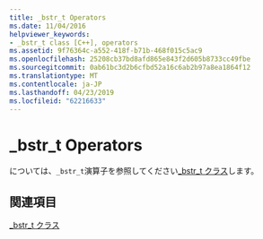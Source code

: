```yaml
---
title: _bstr_t Operators
ms.date: 11/04/2016
helpviewer_keywords:
- _bstr_t class [C++], operators
ms.assetid: 9f76364c-a552-418f-b71b-468f015c5ac9
ms.openlocfilehash: 25208cb37bd8afd865e843f2d605b8733cc49fbe
ms.sourcegitcommit: 0ab61bc3d2b6cfbd52a16c6ab2b97a8ea1864f12
ms.translationtype: MT
ms.contentlocale: ja-JP
ms.lasthandoff: 04/23/2019
ms.locfileid: "62216633"
---
```

# <a name="bstrt-operators"></a>_bstr_t Operators

については、`_bstr_t`演算子を参照してください[_bstr_t クラス](../cpp/bstr-t-class.md)します。

## <a name="see-also"></a>関連項目

[_bstr_t クラス](../cpp/bstr-t-class.md)